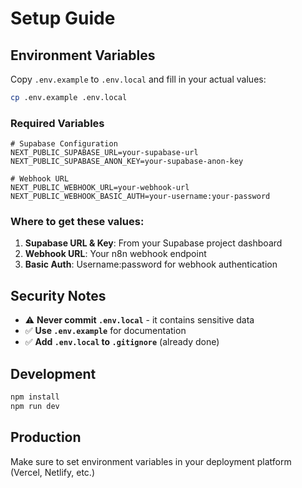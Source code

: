 # Setup Guide

## Environment Variables

Copy `.env.example` to `.env.local` and fill in your actual values:

```bash
cp .env.example .env.local
```

### Required Variables

```env
# Supabase Configuration
NEXT_PUBLIC_SUPABASE_URL=your-supabase-url
NEXT_PUBLIC_SUPABASE_ANON_KEY=your-supabase-anon-key

# Webhook URL
NEXT_PUBLIC_WEBHOOK_URL=your-webhook-url
NEXT_PUBLIC_WEBHOOK_BASIC_AUTH=your-username:your-password
```

### Where to get these values:

1. **Supabase URL & Key**: From your Supabase project dashboard
2. **Webhook URL**: Your n8n webhook endpoint
3. **Basic Auth**: Username:password for webhook authentication

## Security Notes

- ⚠️ **Never commit `.env.local`** - it contains sensitive data
- ✅ **Use `.env.example`** for documentation
- ✅ **Add `.env.local` to `.gitignore`** (already done)

## Development

```bash
npm install
npm run dev
```

## Production

Make sure to set environment variables in your deployment platform (Vercel, Netlify, etc.)
